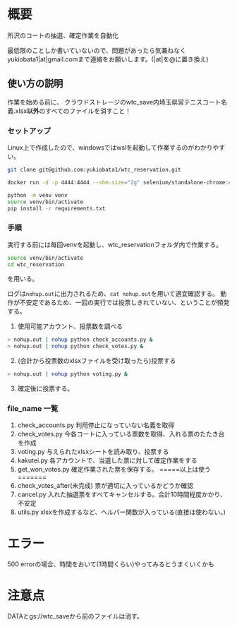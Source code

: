 # 概要
所沢のコートの抽選、確定作業を自動化

最低限のことしか書いていないので、問題があったら気兼ねなくyukiobata1|at|gmail.comまで連絡をお願いします。(|at|を@に置き換え)

## 使い方の説明
作業を始める前に、
クラウドストレージのwtc_save内埼玉県営テニスコート名義.xlsx**以外**のすべてのファイルを消すこと！

### セットアップ
Linux上で作成したので、windowsではwslを起動して作業するのがわかりやすい。
```bash
git clone git@github.com:yukiobata1/wtc_reservation.git
```
```bash
docker run -d -p 4444:4444 --shm-size="2g" selenium/standalone-chrome:4.13.0-20230926`
```
```bash
python -m venv venv
source venv/bin/activate
pip install -r requirements.txt
```
### 手順
実行する前には毎回venvを起動し、wtc_reservationフォルダ内で作業する。
```bash
source venv/bin/activate
cd wtc_reservation
```
を用いる。

ログは```nohup.out```に出力されるため、```cat nohup.out```を用いて適宜確認する。
動作が不安定であるため、一回の実行では投票しきれていない、ということが頻発する。

1. 使用可能アカウント、投票数を調べる
```bash
> nohup.out | nohup python check_accounts.py &
> nohup.out | nohup python check_votes.py &
```

2. (会計から投票数のxlsxファイルを受け取ったら)投票する
```bash
> nohup.out | nohup python voting.py &
```

3. 確定後に投票する。

### file_name 一覧
1. check_accounts.py
利用停止になっていない名義を取得
2. check_votes.py
今各コートに入っている票数を取得、入れる票のたたき台を作成
3. voting.py
与えられたxlsxシートを読み取り、投票する
5. kakutei.py
各アカウントで、当選した票に対して確定作業をする
6. get_won_votes.py
確定作業された票を保存する。
=====以上は使う=======
7. check_votes_after(未完成)
票が適切に入っているかどうか確認
8. cancel.py
入れた抽選票をすべてキャンセルする。合計10時間程度かかり、不安定
9. utils.py
xlsxを作成するなど、ヘルパー関数が入っている(直接は使わない。)

# エラー
500 errorの場合、時間をおいて(1時間くらい)やってみるとうまくいくかも

# 注意点
DATAとgs://wtc_saveから前のファイルは消す。
